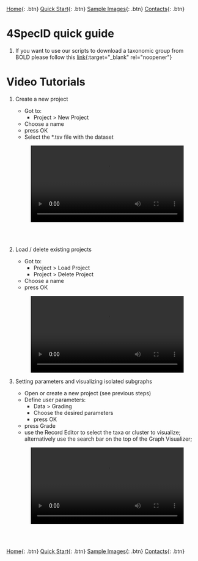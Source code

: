 [Home](https://4specid.github.io){: .btn}
[Quick Start](https://4specid.github.io/tutorial){: .btn}
[Sample Images](https://4specid.github.io/images){: .btn}
[Contacts](https://4specid.github.io/Contacts){: .btn}

# 4SpecID quick guide

1. If you want to use our scripts to download a taxonomic group from BOLD please follow this [link](https://github.com/4SpecID/4SpecID/tree/main/DataMining){:target="_blank" rel="noopener"}

# Video Tutorials
1. Create a new project
	* Got to:
		* Project > New Project
	* Choose a name
	* press OK
	* Select the *.tsv file with the dataset

	<figure class="large">
		<div class="myvideo">
		   <video  style="display:block; width:100%; height:auto;" autoplay controls loop="loop">
			   <source src="{{ site.baseurl }}\assets\videos\CreateProject.mp4" type="video/mp4" />
		   </video>
		</div>
	</figure>
<br/><br/>

2. Load / delete existing projects
	* Got to:
		* Project > Load Project
		* Project > Delete Project	
	* Choose a name
	* press OK

	<figure class="large">
		<div class="myvideo">
		   <video  style="display:block; width:100%; height:auto;" autoplay controls loop="loop">
			   <source src="{{ site.baseurl }}\assets\videos\CreateProject.mp4" type="video/mp4" />
		   </video>
		</div>
	</figure>

3. Setting parameters and visualizing isolated subgraphs
	* Open or create a new project (see previous steps)
	* Define user parameters:
		* Data > Grading
		* Choose the desired parameters
		* press OK
	* press Grade 
	* use the Record Editor to select the taxa or cluster to visualize; alternatively use the search bar on the top of the Graph Visualizer;

	<figure class="large">
		<div class="myvideo">
		   <video  style="display:block; width:100%; height:auto;" autoplay controls loop="loop">
			   <source src="{{ site.baseurl }}\assets\videos\SubGraphVisualization.mp4" type="video/mp4" />
		   </video>
		</div>
	</figure>
<br/><br/>



[Home](https://4specid.github.io){: .btn}
[Quick Start](https://4specid.github.io/tutorial){: .btn}
[Sample Images](https://4specid.github.io/images){: .btn}
[Contacts](https://4specid.github.io/Contacts){: .btn}